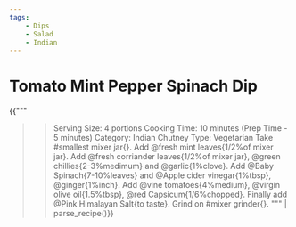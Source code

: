 ```yaml
---
tags:
    - Dips
    - Salad
    - Indian
--- 
```


# Tomato Mint Pepper Spinach Dip 

{{"""
>> Serving Size: 4 portions
>> Cooking Time: 10 minutes (Prep Time - 5 minutes)
>> Category: Indian Chutney
>> Type: Vegetarian
Take #smallest mixer jar{}.
Add @fresh mint leaves{1/2%of mixer jar}.
Add @fresh corriander leaves{1/2%of mixer jar}, @green chillies{2-3%medimum} and @garlic{1%clove}.
Add @Baby Spinach{7-10%leaves} and @Apple cider vinegar{1%tbsp}, @ginger{1%inch}.
Add @vine tomatoes{4%medium}, @virgin olive oil{1.5%tbsp}, @red Capsicum{1/6%chopped}.
Finally add @Pink Himalayan Salt{to taste}.
Grind on #mixer grinder{}.
""" | parse_recipe()}}
